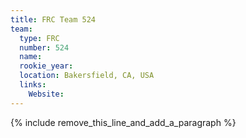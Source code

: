 ```yaml
---
title: FRC Team 524
team:
  type: FRC
  number: 524
  name:
  rookie_year:
  location: Bakersfield, CA, USA
  links:
    Website:
---
```


{% include remove_this_line_and_add_a_paragraph %}